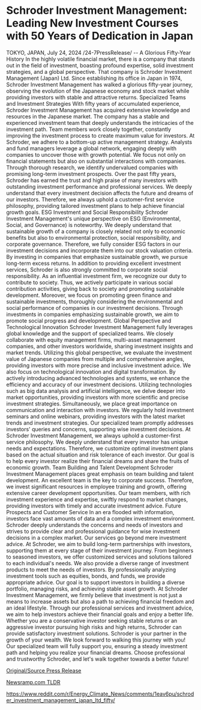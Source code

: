 # Schroder Investment Management: Leading New Investment Courses with 50 Years of Dedication in Japan

TOKYO, JAPAN, July 24, 2024 /24-7PressRelease/ -- A Glorious Fifty-Year History  In the highly volatile financial market, there is a company that stands out in the field of investment, boasting profound expertise, solid investment strategies, and a global perspective. That company is Schroder Investment Management (Japan) Ltd. Since establishing its office in Japan in 1974, Schroder Investment Management has walked a glorious fifty-year journey, observing the evolution of the Japanese economy and stock market while providing investors with stable and attractive returns.  Specialized Teams and Investment Strategies With fifty years of accumulated experience, Schroder Investment Management has acquired extensive knowledge and resources in the Japanese market. The company has a stable and experienced investment team that deeply understands the intricacies of the investment path. Team members work closely together, constantly improving the investment process to create maximum value for investors. At Schroder, we adhere to a bottom-up active management strategy. Analysts and fund managers leverage a global network, engaging deeply with companies to uncover those with growth potential. We focus not only on financial statements but also on substantial interactions with companies. Through thorough research, we identify undervalued companies with promising long-term investment prospects. Over the past fifty years, Schroder has earned the trust and high praise of many investors with outstanding investment performance and professional services. We deeply understand that every investment decision affects the future and dreams of our investors. Therefore, we always uphold a customer-first service philosophy, providing tailored investment plans to help achieve financial growth goals.  ESG Investment and Social Responsibility Schroder Investment Management's unique perspective on ESG (Environmental, Social, and Governance) is noteworthy. We deeply understand that sustainable growth of a company is closely related not only to economic benefits but also to environmental protection, social responsibility, and corporate governance. Therefore, we fully consider ESG factors in our investment decisions and incorporate them into our stock valuation criteria. By investing in companies that emphasize sustainable growth, we pursue long-term excess returns. In addition to providing excellent investment services, Schroder is also strongly committed to corporate social responsibility. As an influential investment firm, we recognize our duty to contribute to society. Thus, we actively participate in various social contribution activities, giving back to society and promoting sustainable development. Moreover, we focus on promoting green finance and sustainable investments, thoroughly considering the environmental and social performance of companies in our investment decisions. Through investments in companies emphasizing sustainable growth, we aim to promote social progress and development.  Global Perspective and Technological Innovation Schroder Investment Management fully leverages global knowledge and the support of specialized teams. We closely collaborate with equity management firms, multi-asset management companies, and other investors worldwide, sharing investment insights and market trends. Utilizing this global perspective, we evaluate the investment value of Japanese companies from multiple and comprehensive angles, providing investors with more precise and inclusive investment advice. We also focus on technological innovation and digital transformation. By actively introducing advanced technologies and systems, we enhance the efficiency and accuracy of our investment decisions. Utilizing technologies such as big data analysis and artificial intelligence, we delve deeper into market opportunities, providing investors with more scientific and precise investment strategies. Simultaneously, we place great importance on communication and interaction with investors. We regularly hold investment seminars and online webinars, providing investors with the latest market trends and investment strategies. Our specialized team promptly addresses investors' queries and concerns, supporting wise investment decisions. At Schroder Investment Management, we always uphold a customer-first service philosophy. We deeply understand that every investor has unique needs and expectations. Therefore, we customize optimal investment plans based on the actual situation and risk tolerance of each investor. Our goal is to help every investor realize their financial dreams and share the fruits of economic growth.  Team Building and Talent Development Schroder Investment Management places great emphasis on team building and talent development. An excellent team is the key to corporate success. Therefore, we invest significant resources in employee training and growth, offering extensive career development opportunities. Our team members, with rich investment experience and expertise, swiftly respond to market changes, providing investors with timely and accurate investment advice.  Future Prospects and Customer Service In an era flooded with information, investors face vast amounts of data and a complex investment environment. Schroder deeply understands the concerns and needs of investors and strives to provide clear and professional guidance for wise investment decisions in a complex market. Our services go beyond mere investment advice. At Schroder, we aim to build long-term partnerships with investors, supporting them at every stage of their investment journey. From beginners to seasoned investors, we offer customized services and solutions tailored to each individual's needs. We also provide a diverse range of investment products to meet the needs of investors. By professionally analyzing investment tools such as equities, bonds, and funds, we provide appropriate advice. Our goal is to support investors in building a diverse portfolio, managing risks, and achieving stable asset growth. At Schroder Investment Management, we firmly believe that investment is not just a means to increase assets but also a path to achieving financial freedom and an ideal lifestyle. Through our professional services and investment advice, we aim to help investors achieve their financial goals and enjoy a better life. Whether you are a conservative investor seeking stable returns or an aggressive investor pursuing high risks and high returns, Schroder can provide satisfactory investment solutions. Schroder is your partner in the growth of your wealth. We look forward to walking this journey with you! Our specialized team will fully support you, ensuring a steady investment path and helping you realize your financial dreams. Choose professional and trustworthy Schroder, and let's walk together towards a better future! 

[Original/Source Press Release](https://www.24-7pressrelease.com/press-release/512768/schroder-investment-management-leading-new-investment-courses-with-50-years-of-dedication-in-japan)
                    

[Newsramp.com TLDR](None) 

https://www.reddit.com/r/Energy_Climate_News/comments/1eav6pu/schroder_investment_management_japan_ltd_fifty/